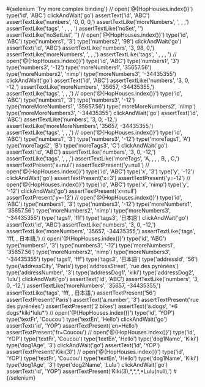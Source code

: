 \#{selenium 'Try more complex binding'} // open('@{HopHouses.index()}') type('id', 'ABC') clickAndWait('go') assertText('id', 'ABC') assertTextLike('numbers', '0, 0, 0,') assertTextLike('moreNumbers', ', , ,') assertTextLike('tags', ' , , , ') assertTextLike('noSet', '') assertTextLike('noSetList', '') // open('@{HopHouses.index()}') type('id', 'ABC') type('numbers1', '3') type('numbers2', '98') clickAndWait('go') assertText('id', 'ABC') assertTextLike('numbers', '3, 98, 0,') assertTextLike('moreNumbers', ', , ,') assertTextLike('tags', ' , , , ') // open('@{HopHouses.index()}') type('id', 'ABC') type('numbers1', '3') type('numbers3', '-12') type('moreNumbers1', '35657.56') type('moreNumbers2', 'nimp') type('moreNumbers3', '-34435355') clickAndWait('go') assertText('id', 'ABC') assertTextLike('numbers', '3, 0, -12,') assertTextLike('moreNumbers', '35657, -34435355,') assertTextLike('tags', ', , ,') // open('@{HopHouses.index()}') type('id', 'ABC') type('numbers1', '3') type('numbers3', '-12') type('moreMoreNumbers1', '35657.56') type('moreMoreNumbers2', 'nimp') type('moreMoreNumbers3', '-34435355') clickAndWait('go') assertText('id', 'ABC') assertTextLike('numbers', '3, 0, -12,') assertTextLike('moreMoreNumbers', '35657, -34435355,') assertTextLike('tags', ', , ,') // open('@{HopHouses.index()}') type('id', 'ABC') type('numbers1', '3') type('numbers3', '-12') type('moreTags1', 'A') type('moreTags2', 'B') type('moreTags3', 'C') clickAndWait('go') assertText('id', 'ABC') assertTextLike('numbers', '3, 0, -12,') assertTextLike('tags', ', , ,') assertTextLike('moreTags', 'A, , , , B, , C,') assertTextPresent('x=null') assertTextPresent('y=null') // open('@{HopHouses.index()}') type('id', 'ABC') type('x', '3') type('y', '-12') clickAndWait('go') assertTextPresent('x=3') assertTextPresent('y=-12') // open('@{HopHouses.index()}') type('id', 'ABC') type('x', 'nimp') type('y', '-12') clickAndWait('go') assertTextPresent('x=null') assertTextPresent('y=-12') // open('@{HopHouses.index()}') type('id', 'ABC') type('numbers1', '3') type('numbers3', '-12') type('moreNumbers1', '35657.56') type('moreNumbers2', 'nimp') type('moreNumbers3', '-34435355') type('tags1', 'fff') type('tags3', '日本語') clickAndWait('go') assertText('id', 'ABC') assertTextLike('numbers', '3, 0, -12,') assertTextLike('moreNumbers', '35657, -34435355,') assertTextLike('tags', 'fff, , 日本語,') // open('@{HopHouses.index()}') type('id', 'ABC') type('numbers1', '3') type('numbers3', '-12') type('moreNumbers1', '35657.56') type('moreNumbers2', 'nimp') type('moreNumbers3', '-34435355') type('tags1', 'fff') type('tags3', '日本語') type('addressId', '56') type('addressCity', 'Paris') type('addressStreet', 'rue des pyrénées') type('addressNumber', '3') type('addressDog1', 'kiki') type('addressDog2', 'lulu') clickAndWait('go') assertText('id', 'ABC') assertTextLike('numbers', '3, 0, -12,') assertTextLike('moreNumbers', '35657, -34435355,') assertTextLike('tags', 'fff, , 日本語,') assertTextPresent('56') assertTextPresent('Paris') assertText('a.number', '3') assertTextPresent('rue des pyrénées') assertTextPresent('2 bikes') assertText('a.dogs', '\*6 dogs\*kiki\*lulu\*') // open('@{HopHouses.index()}') type('id', 'YOP') type('textFr', 'Coucou') type('textEn', 'Hello') clickAndWait('go') assertText('id', 'YOP') assertTextPresent('en=Hello') assertTextPresent('fr=Coucou') // open('@{HopHouses.index()}') type('id', 'YOP') type('textFr', 'Coucou') type('textEn', 'Hello') type('dog1Name', 'Kiki') type('dog1Age', '3') clickAndWait('go') assertText('id', 'YOP') assertTextPresent('Kiki(3)') // open('@{HopHouses.index()}') type('id', 'YOP') type('textFr', 'Coucou') type('textEn', 'Hello') type('dog1Name', 'Kiki') type('dog1Age', '3') type('dog2Name', 'Lulu') clickAndWait('go') assertText('id', 'YOP') assertTextPresent('Kiki(3),\*,\*,\*,\*Lulu(null),') \#{/selenium}
